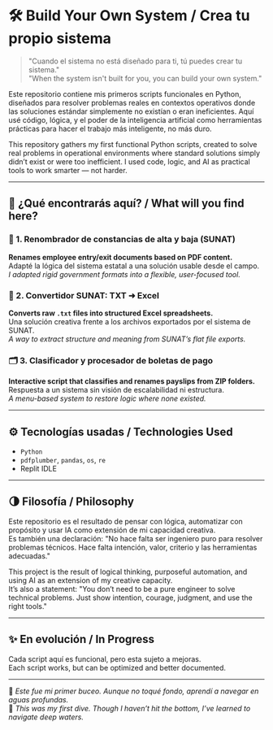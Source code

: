 # 🛠️ Build Your Own System / Crea tu propio sistema

> "Cuando el sistema no está diseñado para ti, tú puedes crear tu sistema."  
> "When the system isn't built for you, you can build your own system."

Este repositorio contiene mis primeros scripts funcionales en Python, diseñados para resolver problemas reales en contextos operativos donde las soluciones estándar simplemente no existían o eran ineficientes. Aquí usé código, lógica, y el poder de la inteligencia artificial como herramientas prácticas para hacer el trabajo más inteligente, no más duro.

This repository gathers my first functional Python scripts, created to solve real problems in operational environments where standard solutions simply didn’t exist or were too inefficient. I used code, logic, and AI as practical tools to work smarter — not harder.

---

## 🧩 ¿Qué encontrarás aquí? / What will you find here?

### 📁 1. Renombrador de constancias de alta y baja (SUNAT)  
**Renames employee entry/exit documents based on PDF content.**  
Adapté la lógica del sistema estatal a una solución usable desde el campo.  
_I adapted rigid government formats into a flexible, user-focused tool._

### 📄 2. Convertidor SUNAT: TXT ➜ Excel  
**Converts raw `.txt` files into structured Excel spreadsheets.**  
Una solución creativa frente a los archivos exportados por el sistema de SUNAT.  
_A way to extract structure and meaning from SUNAT’s flat file exports._

### 🗂️ 3. Clasificador y procesador de boletas de pago  
**Interactive script that classifies and renames payslips from ZIP folders.**  
Respuesta a un sistema sin visión de escalabilidad ni estructura.  
_A menu-based system to restore logic where none existed._

-------------------------------------------------------------------------------------------------------------------------------------------------------------------------------

## ⚙️ Tecnologías usadas / Technologies Used

- `Python`
- `pdfplumber`, `pandas`, `os`, `re`
- Replit IDLE
-------------------------------------------------------------------------------------------------------------------------------------------------------------------------------

## 🌗 Filosofía / Philosophy

Este repositorio es el resultado de pensar con lógica, automatizar con propósito y usar IA como extensión de mi capacidad creativa.  
Es también una declaración: "No hace falta ser ingeniero puro para resolver problemas técnicos. Hace falta intención, valor, criterio y las herramientas adecuadas."

This project is the result of logical thinking, purposeful automation, and using AI as an extension of my creative capacity.  
It’s also a statement: "You don’t need to be a pure engineer to solve technical problems. Just show intention, courage, judgment, and use the right tools."

-------------------------------------------------------------------------------------------------------------------------------------------------------------------------------

## ✨ En evolución / In Progress

Cada script aquí es funcional, pero esta sujeto a mejoras.  
Each script works, but can be optimized and better documented.

-------------------------------------------------------------------------------------------------------------------------------------------------------------------------------

🧪 *Este fue mi primer buceo. Aunque no toqué fondo, aprendí a navegar en aguas profundas.*  
🧪 *This was my first dive. Though I haven’t hit the bottom, I’ve learned to navigate deep waters.*
